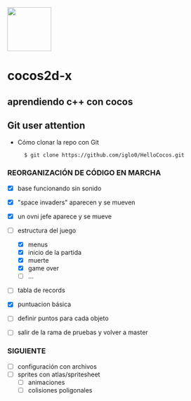 <img src="http://www.cocos2d-x.org/attachments/801/cocos2dx_portrait.png" width=100>

# cocos2d-x
## aprendiendo c++ con cocos

Git user attention
-----------------------

* Cómo clonar la repo con Git

        $ git clone https://github.com/iglo0/HelloCocos.git


### REORGANIZACIÓN DE CÓDIGO EN MARCHA

- [x] base funcionando sin sonido
- [x] "space invaders" aparecen y se mueven
- [x] un ovni jefe aparece y se mueve
- [ ] estructura del juego
  - [x] menus
  - [x] inicio de la partida
  - [x] muerte
  - [x] game over
  - [ ] ...
- [ ] tabla de records
- [x] puntuacion básica
- [ ] definir puntos para cada objeto
- [ ] salir de la rama de pruebas y volver a master


### SIGUIENTE
- [ ] configuración con archivos
- [ ] sprites con atlas/spritesheet
  - [ ] animaciones
  - [ ] colisiones poligonales
